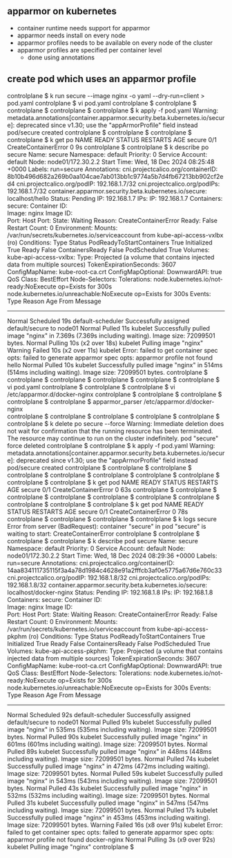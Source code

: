 ## apparmor on kubernetes

- container runtime needs support for apparmor
- apparmor needs install on every node
- apparmor profiles needs to be available on every node of the cluster
- apparmor profiles are specified per container level
  - done using annotations

## create pod which uses an apparmor profile


controlplane $ k run secure --image nginx -o yaml --dry-run=client > pod.yaml
controlplane $ vi pod.yaml 
controlplane $ 
controlplane $ 
controlplane $ 
controlplane $ 
controlplane $ k apply -f pod.yaml 
Warning: metadata.annotations[container.apparmor.security.beta.kubernetes.io/secure]: deprecated since v1.30; use the "appArmorProfile" field instead
pod/secure created
controlplane $ 
controlplane $ 
controlplane $ 
controlplane $ k get po
NAME     READY   STATUS                 RESTARTS   AGE
secure   0/1     CreateContainerError   0          9s
controlplane $ 
controlplane $ k describe po secure
Name:             secure
Namespace:        default
Priority:         0
Service Account:  default
Node:             node01/172.30.2.2
Start Time:       Wed, 18 Dec 2024 08:25:48 +0000
Labels:           run=secure
Annotations:      cni.projectcalico.org/containerID: 8b10b496d682a269b0aa104cae7ab013bb1c9774a5b7d4fb67213bb902cf2ed4
                  cni.projectcalico.org/podIP: 192.168.1.7/32
                  cni.projectcalico.org/podIPs: 192.168.1.7/32
                  container.apparmor.security.beta.kubernetes.io/secure: localhost/hello
Status:           Pending
IP:               192.168.1.7
IPs:
  IP:  192.168.1.7
Containers:
  secure:
    Container ID:   
    Image:          nginx
    Image ID:       
    Port:           <none>
    Host Port:      <none>
    State:          Waiting
      Reason:       CreateContainerError
    Ready:          False
    Restart Count:  0
    Environment:    <none>
    Mounts:
      /var/run/secrets/kubernetes.io/serviceaccount from kube-api-access-vxlbx (ro)
Conditions:
  Type                        Status
  PodReadyToStartContainers   True 
  Initialized                 True 
  Ready                       False 
  ContainersReady             False 
  PodScheduled                True 
Volumes:
  kube-api-access-vxlbx:
    Type:                    Projected (a volume that contains injected data from multiple sources)
    TokenExpirationSeconds:  3607
    ConfigMapName:           kube-root-ca.crt
    ConfigMapOptional:       <nil>
    DownwardAPI:             true
QoS Class:                   BestEffort
Node-Selectors:              <none>
Tolerations:                 node.kubernetes.io/not-ready:NoExecute op=Exists for 300s
                             node.kubernetes.io/unreachable:NoExecute op=Exists for 300s
Events:
  Type     Reason     Age                From               Message
  ----     ------     ----               ----               -------
  Normal   Scheduled  19s                default-scheduler  Successfully assigned default/secure to node01
  Normal   Pulled     11s                kubelet            Successfully pulled image "nginx" in 7.369s (7.369s including waiting). Image size: 72099501 bytes.
  Normal   Pulling    10s (x2 over 18s)  kubelet            Pulling image "nginx"
  Warning  Failed     10s (x2 over 11s)  kubelet            Error: failed to get container spec opts: failed to generate apparmor spec opts: apparmor profile not found hello
  Normal   Pulled     10s                kubelet            Successfully pulled image "nginx" in 514ms (514ms including waiting). Image size: 72099501 bytes.
controlplane $ 
controlplane $ 
controlplane $ 
controlplane $ 
controlplane $ 
controlplane $ vi pod.yaml 
controlplane $ 
controlplane $ 
controlplane $ vi /etc/apparmor.d/docker-nginx
controlplane $ 
controlplane $ 
controlplane $ 
controlplane $ 
controlplane $ apparmor_parser /etc/apparmor.d/docker-nginx    
controlplane $ 
controlplane $ 
controlplane $ 
controlplane $ 
controlplane $ 
controlplane $ k delete po secure --force
Warning: Immediate deletion does not wait for confirmation that the running resource has been terminated. The resource may continue to run on the cluster indefinitely.
pod "secure" force deleted
controlplane $ 
controlplane $ k apply -f pod.yaml 
Warning: metadata.annotations[container.apparmor.security.beta.kubernetes.io/secure]: deprecated since v1.30; use the "appArmorProfile" field instead
pod/secure created
controlplane $ 
controlplane $ 
controlplane $ 
controlplane $ 
controlplane $ 
controlplane $ 
controlplane $ 
controlplane $ 
controlplane $ 
controlplane $ k get pod
NAME     READY   STATUS                 RESTARTS   AGE
secure   0/1     CreateContainerError   0          63s
controlplane $ 
controlplane $ 
controlplane $ 
controlplane $ 
controlplane $ 
controlplane $ 
controlplane $ 
controlplane $ 
controlplane $ 
controlplane $ k get pod
NAME     READY   STATUS                 RESTARTS   AGE
secure   0/1     CreateContainerError   0          78s
controlplane $ 
controlplane $ 
controlplane $ 
controlplane $ k logs secure
Error from server (BadRequest): container "secure" in pod "secure" is waiting to start: CreateContainerError
controlplane $ 
controlplane $ 
controlplane $ 
controlplane $ k describe pod secure
Name:             secure
Namespace:        default
Priority:         0
Service Account:  default
Node:             node01/172.30.2.2
Start Time:       Wed, 18 Dec 2024 08:29:36 +0000
Labels:           run=secure
Annotations:      cni.projectcalico.org/containerID: 14aa834111735115f3a4a78d1984c4628e91a2fffcb3af0e5775a67d6e760c33
                  cni.projectcalico.org/podIP: 192.168.1.8/32
                  cni.projectcalico.org/podIPs: 192.168.1.8/32
                  container.apparmor.security.beta.kubernetes.io/secure: localhost/docker-nginx
Status:           Pending
IP:               192.168.1.8
IPs:
  IP:  192.168.1.8
Containers:
  secure:
    Container ID:   
    Image:          nginx
    Image ID:       
    Port:           <none>
    Host Port:      <none>
    State:          Waiting
      Reason:       CreateContainerError
    Ready:          False
    Restart Count:  0
    Environment:    <none>
    Mounts:
      /var/run/secrets/kubernetes.io/serviceaccount from kube-api-access-pkphm (ro)
Conditions:
  Type                        Status
  PodReadyToStartContainers   True 
  Initialized                 True 
  Ready                       False 
  ContainersReady             False 
  PodScheduled                True 
Volumes:
  kube-api-access-pkphm:
    Type:                    Projected (a volume that contains injected data from multiple sources)
    TokenExpirationSeconds:  3607
    ConfigMapName:           kube-root-ca.crt
    ConfigMapOptional:       <nil>
    DownwardAPI:             true
QoS Class:                   BestEffort
Node-Selectors:              <none>
Tolerations:                 node.kubernetes.io/not-ready:NoExecute op=Exists for 300s
                             node.kubernetes.io/unreachable:NoExecute op=Exists for 300s
Events:
  Type     Reason     Age                From               Message
  ----     ------     ----               ----               -------
  Normal   Scheduled  92s                default-scheduler  Successfully assigned default/secure to node01
  Normal   Pulled     91s                kubelet            Successfully pulled image "nginx" in 535ms (535ms including waiting). Image size: 72099501 bytes.
  Normal   Pulled     90s                kubelet            Successfully pulled image "nginx" in 601ms (601ms including waiting). Image size: 72099501 bytes.
  Normal   Pulled     89s                kubelet            Successfully pulled image "nginx" in 448ms (448ms including waiting). Image size: 72099501 bytes.
  Normal   Pulled     74s                kubelet            Successfully pulled image "nginx" in 472ms (472ms including waiting). Image size: 72099501 bytes.
  Normal   Pulled     59s                kubelet            Successfully pulled image "nginx" in 543ms (543ms including waiting). Image size: 72099501 bytes.
  Normal   Pulled     43s                kubelet            Successfully pulled image "nginx" in 532ms (532ms including waiting). Image size: 72099501 bytes.
  Normal   Pulled     31s                kubelet            Successfully pulled image "nginx" in 547ms (547ms including waiting). Image size: 72099501 bytes.
  Normal   Pulled     17s                kubelet            Successfully pulled image "nginx" in 453ms (453ms including waiting). Image size: 72099501 bytes.
  Warning  Failed     16s (x8 over 91s)  kubelet            Error: failed to get container spec opts: failed to generate apparmor spec opts: apparmor profile not found docker-nginx
  Normal   Pulling    3s (x9 over 92s)   kubelet            Pulling image "nginx"
controlplane $ 